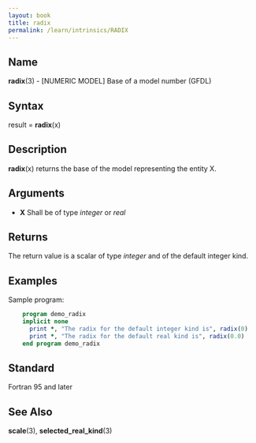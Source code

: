 ```yaml
---
layout: book
title: radix
permalink: /learn/intrinsics/RADIX
---
```

## __Name__

__radix__(3) - \[NUMERIC MODEL\] Base of a model number
(GFDL)

## __Syntax__

result = __radix__(x)

## __Description__

__radix__(x) returns the base of the model representing the entity X.

## __Arguments__

  - __X__
    Shall be of type _integer_ or _real_

## __Returns__

The return value is a scalar of type _integer_ and of the default integer
kind.

## __Examples__

Sample program:

```fortran
    program demo_radix
    implicit none
      print *, "The radix for the default integer kind is", radix(0)
      print *, "The radix for the default real kind is", radix(0.0)
    end program demo_radix
```

## __Standard__

Fortran 95 and later

## __See Also__

__scale__(3), __selected\_real\_kind__(3)
